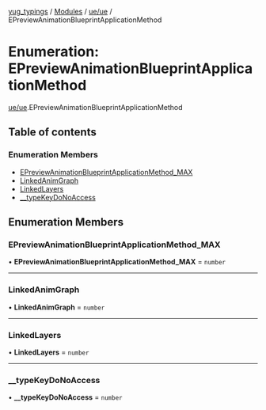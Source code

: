 [yug_typings](../README.md) / [Modules](../modules.md) / [ue/ue](../modules/ue_ue.md) / EPreviewAnimationBlueprintApplicationMethod

# Enumeration: EPreviewAnimationBlueprintApplicationMethod

[ue/ue](../modules/ue_ue.md).EPreviewAnimationBlueprintApplicationMethod

## Table of contents

### Enumeration Members

- [EPreviewAnimationBlueprintApplicationMethod\_MAX](ue_ue.EPreviewAnimationBlueprintApplicationMethod.md#epreviewanimationblueprintapplicationmethod_max)
- [LinkedAnimGraph](ue_ue.EPreviewAnimationBlueprintApplicationMethod.md#linkedanimgraph)
- [LinkedLayers](ue_ue.EPreviewAnimationBlueprintApplicationMethod.md#linkedlayers)
- [\_\_typeKeyDoNoAccess](ue_ue.EPreviewAnimationBlueprintApplicationMethod.md#__typekeydonoaccess)

## Enumeration Members

### EPreviewAnimationBlueprintApplicationMethod\_MAX

• **EPreviewAnimationBlueprintApplicationMethod\_MAX** = `number`

___

### LinkedAnimGraph

• **LinkedAnimGraph** = `number`

___

### LinkedLayers

• **LinkedLayers** = `number`

___

### \_\_typeKeyDoNoAccess

• **\_\_typeKeyDoNoAccess** = `number`
